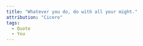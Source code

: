 ```yaml
---
title: "Whatever you do, do with all your might."
attribution: "Cicero"
tags:
  - Quote
  - You
---
```

